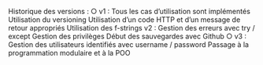 Historique des versions :
○ v1 :
 Tous les cas d’utilisation sont implémentés
 Utilisation du versioning
 Utilisation d’un code HTTP et d’un message de retour
 appropriés
 Utilisation des f-strings
 v2 :
 Gestion des erreurs avec try / except
 Gestion des privilèges
 Début des sauvegardes avec Github
○ v3 :
 Gestion des utilisateurs identifiés avec username / password
 Passage à la programmation modulaire et à la POO
